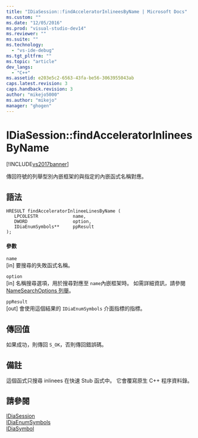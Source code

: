 ```yaml
---
title: "IDiaSession::findAcceleratorInlineesByName | Microsoft Docs"
ms.custom: ""
ms.date: "12/05/2016"
ms.prod: "visual-studio-dev14"
ms.reviewer: ""
ms.suite: ""
ms.technology: 
  - "vs-ide-debug"
ms.tgt_pltfrm: ""
ms.topic: "article"
dev_langs: 
  - "C++"
ms.assetid: e203e5c2-6563-43fa-be56-3063955043ab
caps.latest.revision: 3
caps.handback.revision: 3
author: "mikejo5000"
ms.author: "mikejo"
manager: "ghogen"
---
```

# IDiaSession::findAcceleratorInlineesByName
[!INCLUDE[vs2017banner](../../code-quality/includes/vs2017banner.md)]

傳回符號的列舉型別內嵌框架的與指定的內嵌函式名稱對應。  
  
## 語法  
  
```cpp#  
HRESULT findAcceleratorInlineeLinesByName (   
   LPCOLESTR             name,  
   DWORD                 option,  
   IDiaEnumSymbols**     ppResult  
);  
```  
  
#### 參數  
 `name`  
 \[in\] 要搜尋的失敗函式名稱。  
  
 `option`  
 \[in\] 名稱搜尋選項，用於搜尋對應至 `name`內嵌框架時。  如需詳細資訊，請參閱 [NameSearchOptions 列舉](../../debugger/debug-interface-access/namesearchoptions.md)。  
  
 `ppResult`  
 \[out\] 會使用這個結果的 `IDiaEnumSymbols` 介面指標的指標。  
  
## 傳回值  
 如果成功，則傳回 `S_OK`，否則傳回錯誤碼。  
  
## 備註  
 這個函式只搜尋 inlinees 在快速 Stub 函式中。  它會覆寫原生 C\+\+ 程序資料錄。  
  
## 請參閱  
 [IDiaSession](../../debugger/debug-interface-access/idiasession.md)   
 [IDiaEnumSymbols](../../debugger/debug-interface-access/idiaenumsymbols.md)   
 [IDiaSymbol](../../debugger/debug-interface-access/idiasymbol.md)